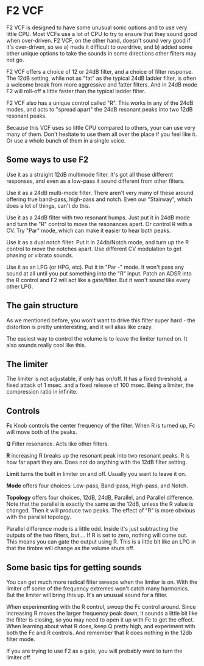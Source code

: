 # F2 VCF

F2 VCF is designed to have some unusual sonic options and to use very little CPU. Most VCFs use a lot of CPU to try to ensure that they sound good when over-driven. F2 VCF, on the other hand, doesn't sound very good if it's over-driven, so we a) made it difficult to overdrive, and b) added some other unique options to take the sounds in some directions other filters may not go.

F2 VCF offers a choice of 12 or 24dB filter, and a choice of filter response. The 12dB setting, while not as "fat" as the typical 24dB ladder filter, is often a welcome break from more aggressive and fatter filters. And in 24dB mode F2 will roll-off a little faster than the typical ladder filter.

F2 VCF also has a unique control called "R". This works in any of the 24dB modes, and acts to "spread apart" the 24dB resonant peaks into two 12dB resonant peaks.

Because this VCF uses so little CPU compared to others, your can use very many of them. Don't hesitate to use them all over the place if you feel like it. Or use a whole bunch of them in a single voice.

## Some ways to use F2

Use it as a straight 12dB multimode filter. It's got all those different responses, and even as a low-pass it sound different from other filters.

Use it as a 24dB multi-mode filter. There aren't very many of these around offering true band-pass, high-pass and notch. Even our "Stairway", which does a lot of things, can't do this.

Use it as a 24dB filter with two resonant humps. Just put it in 24dB mode and turn the "R" control to move the resonances apart. Or control R with a CV. Try "Par" mode, which can make it easier to hear both peaks.

Use it as a dual notch filter. Put it in 24db/Notch mode, and turn up the R control to move the notches apart. Use different CV modulation to get phasing or vibrato sounds.

Use it as an LPG (or HPG, etc). Put it in "Par -" mode. It won't pass any sound at all until you put something into the "R" input. Patch an ADSR into the R control and F2 will act like a gate/filter. But it won't sound like every other LPG.

## The gain structure

As we mentioned before, you won't want to drive this filter super hard - the distortion is pretty uninteresting, and it will alias like crazy.

The easiest way to control the volume is to leave the limiter turned on. It also sounds really cool like this.

## The limiter

The limiter is not adjustable, if only has on/off. It has a fixed threshold, a fixed attack of 1 msec. and a fixed release of 100 msec. Being a limiter, the compression ratio in infinite.

## Controls

**Fc** Knob controls the center frequency of the filter. When R is turned up, Fc will move both of the peaks.

**Q** Filter resonance. Acts like other filters.

**R** increasing R breaks up the resonant peak into two resonant peaks. R is how far apart they are. Does not do anything with the 12dB filter setting.

**Limit** turns the built in limiter on and off. Usually you want to leave it on.

**Mode** offers four choices: Low-pass, Band-pass, High-pass, and Notch.

**Topology** offers four choices, 12dB, 24dB, Parallel, and Parallel difference. Note that the parallel is exactly the same as the 12dB, unless the R value is changed. Then it will produce two peaks. The effect of "R" is more obvious with the parallel topology.

Parallel difference mode is a little odd. Inside it's just subtracting the outputs of the two filters, but.... If R is set to zero, nothing will come out. This means you can gate the output using R. This is a little bit like an LPG in that the timbre will change as the volume shuts off.

## Some basic tips for getting sounds

You can get much more radical filter sweeps when the limiter is on. With the limiter off some of the frequency extremes won't catch many harmonics. But the limiter will bring this up. It's an unusual sound for a filter.

When experimenting with the R control, sweep the Fc control around. Since increasing R moves the larger frequency peak down, it sounds a little bit like the filter is closing, so you may need to open it up with Fc to get the effect. When learning about what R does, keep Q pretty high, and experiment with both the Fc and R controls. And remember that R does nothing in the 12db filter mode.

If you are trying to use F2 as a gate, you will probably want to turn the limiter off.
